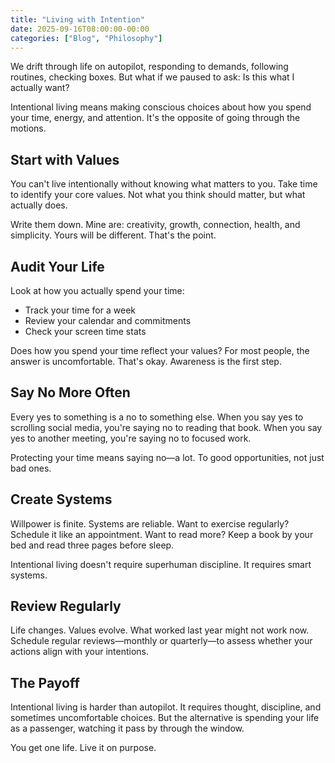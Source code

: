 ```yaml
---
title: "Living with Intention"
date: 2025-09-16T08:00:00-00:00
categories: ["Blog", "Philosophy"]
---
```


We drift through life on autopilot, responding to demands, following routines, checking boxes. But what if we paused to ask: Is this what I actually want?

Intentional living means making conscious choices about how you spend your time, energy, and attention. It's the opposite of going through the motions.

## Start with Values

You can't live intentionally without knowing what matters to you. Take time to identify your core values. Not what you think should matter, but what actually does.

Write them down. Mine are: creativity, growth, connection, health, and simplicity. Yours will be different. That's the point.

## Audit Your Life

Look at how you actually spend your time:
- Track your time for a week
- Review your calendar and commitments
- Check your screen time stats

Does how you spend your time reflect your values? For most people, the answer is uncomfortable. That's okay. Awareness is the first step.

## Say No More Often

Every yes to something is a no to something else. When you say yes to scrolling social media, you're saying no to reading that book. When you say yes to another meeting, you're saying no to focused work.

Protecting your time means saying no—a lot. To good opportunities, not just bad ones.

## Create Systems

Willpower is finite. Systems are reliable. Want to exercise regularly? Schedule it like an appointment. Want to read more? Keep a book by your bed and read three pages before sleep.

Intentional living doesn't require superhuman discipline. It requires smart systems.

## Review Regularly

Life changes. Values evolve. What worked last year might not work now. Schedule regular reviews—monthly or quarterly—to assess whether your actions align with your intentions.

## The Payoff

Intentional living is harder than autopilot. It requires thought, discipline, and sometimes uncomfortable choices. But the alternative is spending your life as a passenger, watching it pass by through the window.

You get one life. Live it on purpose.
